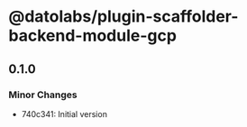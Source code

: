 # @datolabs/plugin-scaffolder-backend-module-gcp

## 0.1.0

### Minor Changes

- 740c341: Initial version
